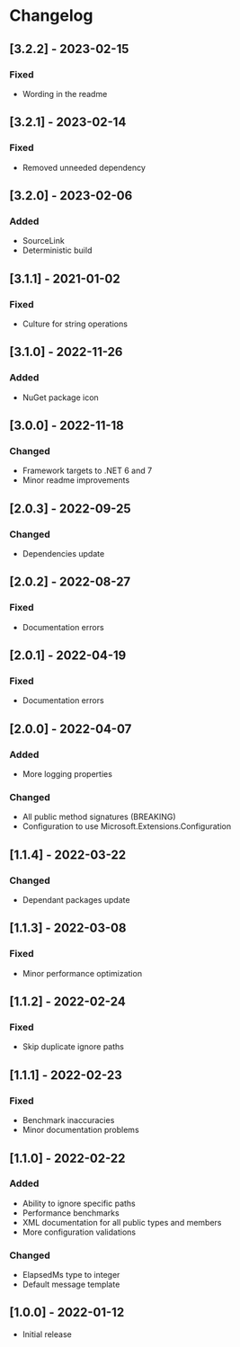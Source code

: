 # Changelog

## [3.2.2] - 2023-02-15
### Fixed
- Wording in the readme

## [3.2.1] - 2023-02-14
### Fixed
- Removed unneeded dependency

## [3.2.0] - 2023-02-06
### Added
- SourceLink
- Deterministic build

## [3.1.1] - 2021-01-02
### Fixed
- Culture for string operations

## [3.1.0] - 2022-11-26
### Added
- NuGet package icon

## [3.0.0] - 2022-11-18
### Changed
- Framework targets to .NET 6 and 7
- Minor readme improvements

## [2.0.3] - 2022-09-25
### Changed
- Dependencies update

## [2.0.2] - 2022-08-27
### Fixed
- Documentation errors

## [2.0.1] - 2022-04-19
### Fixed
- Documentation errors

## [2.0.0] - 2022-04-07
### Added
- More logging properties
### Changed
- All public method signatures (BREAKING)
- Configuration to use Microsoft.Extensions.Configuration

## [1.1.4] - 2022-03-22
### Changed
- Dependant packages update

## [1.1.3] - 2022-03-08
### Fixed
- Minor performance optimization

## [1.1.2] - 2022-02-24
### Fixed
- Skip duplicate ignore paths

## [1.1.1] - 2022-02-23
### Fixed
- Benchmark inaccuracies
- Minor documentation problems

## [1.1.0] - 2022-02-22
### Added
- Ability to ignore specific paths
- Performance benchmarks
- XML documentation for all public types and members
- More configuration validations
### Changed
- ElapsedMs type to integer
- Default message template

## [1.0.0] - 2022-01-12
- Initial release
